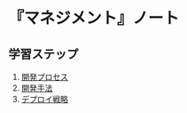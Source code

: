 # 『マネジメント』ノート


## 学習ステップ

1. [開発プロセス](./_/chapters/development_process.md)
1. [開発手法](./_/chapters/development_method.md)
1. [デプロイ戦略](./_/chapters/deployment_strategy.md)
